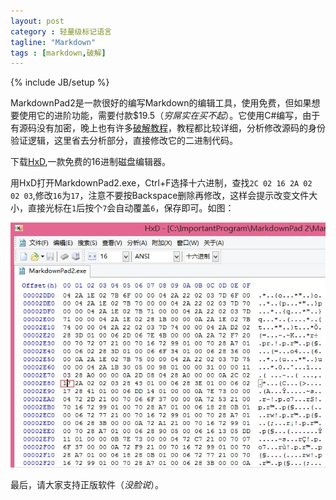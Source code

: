```yaml
---
layout: post
category : 轻量级标记语言
tagline: "Markdown"
tags : [markdown,破解]
---
```

{% include JB/setup %}

MarkdownPad2是一款很好的编写Markdown的编辑工具，使用免费，但如果想要使用它的进阶功能，需要付款$19.5（*穷屌实在买不起*）。它使用C#编写，由于有源码没有加密，晚上也有许多[破解教程](http://blog.csdn.net/hazir/article/details/17023255)，教程都比较详细，分析修改源码的身份验证逻辑，这里省去分析部分，直接修改它的二进制代码。

下载[HxD](http://mh-nexus.de/en/downloads.php?product=HxD),一款免费的16进制磁盘编辑器。

用HxD打开MarkdownPad2.exe，Ctrl+F选择十六进制，查找`2C 02 16 2A 02 02 03`,修改`16`为`17`，注意不要按Backspace删除再修改，这样会提示改变文件大小，直接光标在`1`后按个`7`会自动覆盖`6`，保存即可。如图：

![MarkdownPad2破解](/img/markdown破解.jpg)

最后，请大家支持正版软件（*没脸说*）。



